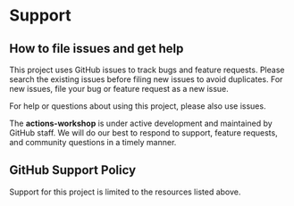 
# Support

## How to file issues and get help

This project uses GitHub issues to track bugs and feature requests. Please search the existing issues before filing new issues to avoid duplicates. For new issues, file your bug or feature request as a new issue.

For help or questions about using this project, please also use issues.

The **actions-workshop** is under active development and maintained by GitHub staff. We will do our best to respond to support, feature requests, and community questions in a timely manner.

## GitHub Support Policy

Support for this project is limited to the resources listed above.
